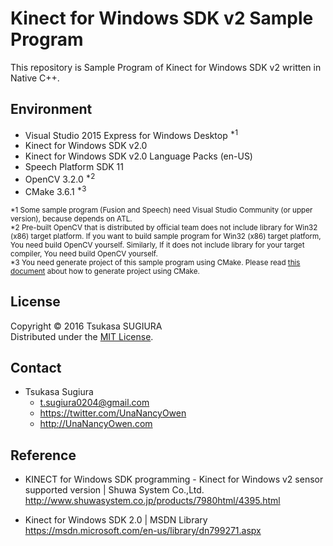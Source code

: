 
Kinect for Windows SDK v2 Sample Program
============================

This repository is Sample Program of Kinect for Windows SDK v2 written in Native C++.  

Environment
--------------
* Visual Studio 2015 Express for Windows Desktop <sup>*1</sup>
* Kinect for Windows SDK v2.0
* Kinect for Windows SDK v2.0 Language Packs (en-US)
* Speech Platform SDK 11
* OpenCV 3.2.0 <sup>*2</sup>
* CMake 3.6.1 <sup>*3</sup>

<sup>&#042;1 Some sample program (Fusion and Speech) need Visual Studio Community (or upper version), because depends on ATL.</sup>  
<sup>&#042;2 Pre-built OpenCV that is distributed by official team does not include library for Win32 (x86) target platform. If you want to build sample program for Win32 (x86) target platform, You need build OpenCV yourself. Similarly, If it does not include library for your target compiler, You need build OpenCV yourself.</sup>  
<sup>&#042;3 You need generate project of this sample program using CMake. Please read [this document](HOWTOBUILD.md) about how to generate project using CMake.</sup>  

License
---------
Copyright &copy; 2016 Tsukasa SUGIURA  
Distributed under the [MIT License](http://www.opensource.org/licenses/mit-license.php "MIT License | Open Source Initiative").

Contact
---------
* Tsukasa Sugiura  
    * <t.sugiura0204@gmail.com>  
    * <https://twitter.com/UnaNancyOwen>  
    * <http://UnaNancyOwen.com>  

Reference
------------
* KINECT for Windows SDK programming - Kinect for Windows v2 sensor supported version | Shuwa System Co.,Ltd.  
  <http://www.shuwasystem.co.jp/products/7980html/4395.html>

* Kinect for Windows SDK 2.0 | MSDN Library  
  <https://msdn.microsoft.com/en-us/library/dn799271.aspx>